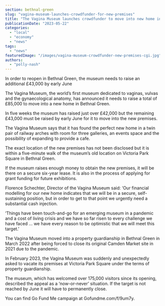```yaml
---
section: bethnal-green
slug: "vagina-museum-launches-crowdfunder-for-new-premises"
title: "The Vagina Museum launches crowdfunder to move into new home in Bethnal Green"
publicationDate: "2023-05-22"
categories: 
  - "local"
  - "economy"
  - "news"
tags: 
  - "news"
featuredImage: "/images/vagina-museum-crowdfunder-new-premises-cgi.jpg"
authors: 
  - "polly-nash"
---
```


In order to reopen in Bethnal Green, the museum needs to raise an additional £43,000 by early June

The Vagina Museum, the world’s first museum dedicated to vaginas, vulvas and the gynaecological anatomy, has announced it needs to raise a total of £85,000 to move into a new home in Bethnal Green. 

In five weeks the museum has raised just over £42,000 but the remaining £43,000 must be raised by early June for it to move into the new premises. 

The Vagina Museum says that it has found the perfect new home in a twin pair of railway arches with room for three galleries, an events space and the possibility of expanding to provide a cafe. 

The exact location of the new premises has not been disclosed but it is within a five-minute walk of the museum’s old location on Victoria Park Square in Bethnal Green. 

If the museum raises enough money to obtain the new premises, it will be there on a secure six-year lease. It is also in the process of applying for grant funding for future exhibitions. 

Florence Schechter, Director of the Vagina Museum said: ‘Our financial modelling for our new home indicates that we will be in a secure, self-sustaining position, but in order to get to that point we urgently need a substantial cash injection.

‘Things have been touch-and-go for an emerging museum in a pandemic and a cost of living crisis and we have so far risen to every challenge we have faced … we have every reason to be optimistic that we will meet this target.’

The Vagina Museum moved into a property guardianship in Bethnal Green in March 2022 after being forced to close its original Camden Market site in 2021 due to the pandemic. 

In February 2023, the Vagina Museum was suddenly and unexpectedly asked to vacate its premises at Victoria Park Square under the terms of property guardianship. 

The museum, which has welcomed over 175,000 visitors since its opening, described the appeal as a ‘now-or-never’ situation. If the target is not reached by June it will have to permanently close.

You can find Go Fund Me campaign at Gofundme.com/f/9um7y.
